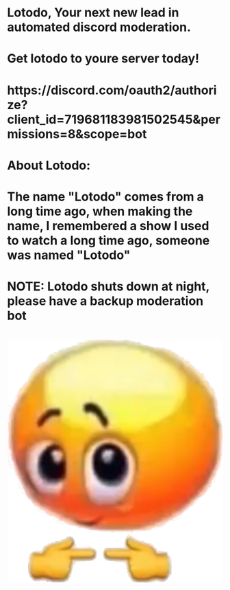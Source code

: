 <h1>Lotodo, Your next new lead in automated discord moderation.<h1>
<h1>Get lotodo to youre server today!<h1>
  <h1>https://discord.com/oauth2/authorize?client_id=719681183981502545&permissions=8&scope=bot<h1>
    <h1>About Lotodo:<h1>
      <h1>The name "Lotodo" comes from a long time ago, when making the name,
        I remembered a show I used to watch a long time ago, someone was named "Lotodo"<h1>
        <h1>NOTE: Lotodo shuts down at night, please have a backup moderation bot<h1>
        
![Lotodo's Logodoe](https://github.com/Mysterious-Brickhead/Lotodo/blob/master/is_it_for_me.png?raw=true "Lotodo's Logo.")
